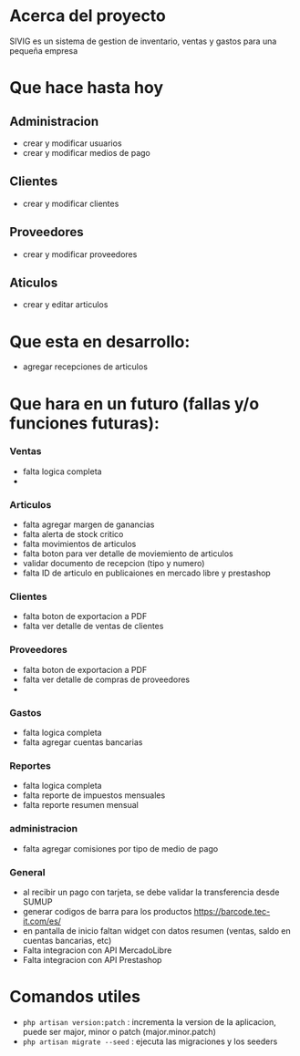# Acerca del proyecto

SIVIG es un sistema de gestion de inventario, ventas y gastos para una pequeña empresa

# Que hace hasta hoy

## Administracion

-   crear y modificar usuarios
-   crear y modificar medios de pago

## Clientes

-   crear y modificar clientes

## Proveedores

-   crear y modificar proveedores

## Aticulos

-   crear y editar articulos

# Que esta en desarrollo:

-   agregar recepciones de articulos

# Que hara en un futuro (fallas y/o funciones futuras):

### Ventas

-   falta logica completa
-

### Articulos

-   falta agregar margen de ganancias
-   falta alerta de stock critico
-   falta movimientos de articulos
-   falta boton para ver detalle de moviemiento de articulos
-   validar documento de recepcion (tipo y numero)
-   falta ID de articulo en publicaiones en mercado libre y prestashop

### Clientes

-   falta boton de exportacion a PDF
-   falta ver detalle de ventas de clientes

### Proveedores

-   falta boton de exportacion a PDF
-   falta ver detalle de compras de proveedores
-

### Gastos

-   falta logica completa
-   falta agregar cuentas bancarias

### Reportes

-   falta logica completa
-   falta reporte de impuestos mensuales
-   falta reporte resumen mensual

### administracion

-   falta agregar comisiones por tipo de medio de pago

### General

-   al recibir un pago con tarjeta, se debe validar la transferencia desde SUMUP
-   generar codigos de barra para los productos https://barcode.tec-it.com/es/
-   en pantalla de inicio faltan widget con datos resumen (ventas, saldo en cuentas bancarias, etc)
-   Falta integracion con API MercadoLibre
-   Falta integracion con API Prestashop

# Comandos utiles

-   `php artisan version:patch` : incrementa la version de la aplicacion, puede ser major, minor o patch (major.minor.patch)
-   `php artisan migrate --seed` : ejecuta las migraciones y los seeders
